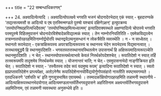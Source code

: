 +++
title = "22 सम्बन्धाधिकरणम्"

+++
24. अक्ष्यादित्येत्यादि । अक्ष्यादित्योपलक्ष्ये भगवति भजनं चोदनादेरभेदात् एकं स्यात् - बृहदारण्यके 'तद्यत्सत्यमसौ स आदित्यो य एष एतस्मिन्मण्डले पुरुषो यश्चायं दक्षिणेऽक्षन्' इत्युपक्रम्य 'तस्योपनिषदहरित्यधिदैवतम्' 'तस्योपनिषदहमित्यध्यात्मम्' इत्यादिवाक्यस्थले अक्षण्यादित्ये चोपास्ये भगवति परमपुरुषे विहितमुपासनं चोदनादेरविशेषादेकविद्यात्मकं स्यात् । तेन नाम्नोरनियतिरिति - एवमेकविद्यात्वेन तत्राम्नातयोरहरहमितिनाम्नोर्द्वयोरपि स्थानद्वयेऽष्यनुसन्धानं न त्वेकत्रैवेति व्यवस्थेति । न - न साध्वेतत् । स्थानतो रूपभेदात् - एकत्राक्षिरूपस्य अपरत्रादित्यरूपस्य च स्थानस्य भेदेन रूपभेदस्य विद्यमानत्वात् । तत्स्थत्वबुद्ध्यै हि स्थानमुपदिशति - भगवतस्तत्तस्थानावस्थितत्वेन उपासनार्थं हि अक्षिरूपमादित्यरूपञ्चेति स्थानमुपदिशति । न चेत् - स्थानस्योपास्त्यर्थत्वाभावे केवलं निरर्थकोपदेशश्चेत् । रूपातिदेशो न स्यात् तर्हि तत्स्वरूपमपि तादृशमेव निरर्थकमेव स्यात् । योजनान्तरं भाति; न चेत् - एवमुपासनाभेदो नाङ्गीक्रियत इति चेत् । रूपातिदेशो न स्यात् - 'तस्यैतस्य तदेव रूपं यदमुष्य रूपम्' इत्यादिना रूपातिदेशो न स्यात् । स्वतो ह्यप्राप्तावतिदेशेन प्राप्त्यपेक्षा, अतोऽनेनैव रूपातिदेशेनानयोर्विद्ययोर्गुणोपसंहारो नास्तीति स्पष्टमवगम्यते । एतदधिकरणे 'दर्शयति च' इति गुणसूत्रभाषित एवायमर्थः । तस्मादर्काक्षियोगादहरहमिति तन्नामनी स्थापनीये - आदित्याक्षिरूपस्थानभेदयोगात् आदित्यमण्डलान्तर्वर्तिभगवदुपासने अहरितिनाम अक्ष्यन्तर्वर्तिभगवदुपासने अहमितिनाम, एवं तन्नामनी व्यवस्थया अनुसन्धेये इति ॥